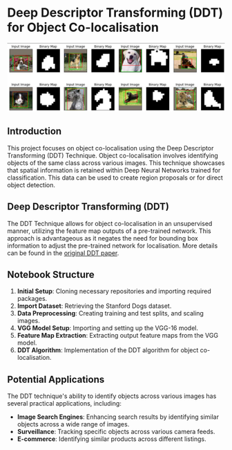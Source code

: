 
# Deep Descriptor Transforming (DDT) for Object Co-localisation

![DDT Example](https://github.com/tonyscan6003/etivities/blob/main/etivity3_assignment_img.JPG?raw=true)

## Introduction
This project focuses on object co-localisation using the Deep Descriptor Transforming (DDT) Technique. Object co-localisation involves identifying objects of the same class across various images. This technique showcases that spatial information is retained within Deep Neural Networks trained for classification. This data can be used to create region proposals or for direct object detection.

## Deep Descriptor Transforming (DDT)
The DDT Technique allows for object co-localisation in an unsupervised manner, utilizing the feature map outputs of a pre-trained network. This approach is advantageous as it negates the need for bounding box information to adjust the pre-trained network for localisation. More details can be found in the [original DDT paper](https://arxiv.org/pdf/1707.06397.pdf).

## Notebook Structure
1. **Initial Setup**: Cloning necessary repositories and importing required packages.
2. **Import Dataset**: Retrieving the Stanford Dogs dataset.
3. **Data Preprocessing**: Creating training and test splits, and scaling images.
4. **VGG Model Setup**: Importing and setting up the VGG-16 model.
5. **Feature Map Extraction**: Extracting output feature maps from the VGG model.
6. **DDT Algorithm**: Implementation of the DDT algorithm for object co-localisation.

## Potential Applications
The DDT technique's ability to identify objects across various images has several practical applications, including:
- **Image Search Engines**: Enhancing search results by identifying similar objects across a wide range of images.
- **Surveillance**: Tracking specific objects across various camera feeds.
- **E-commerce**: Identifying similar products across different listings.


